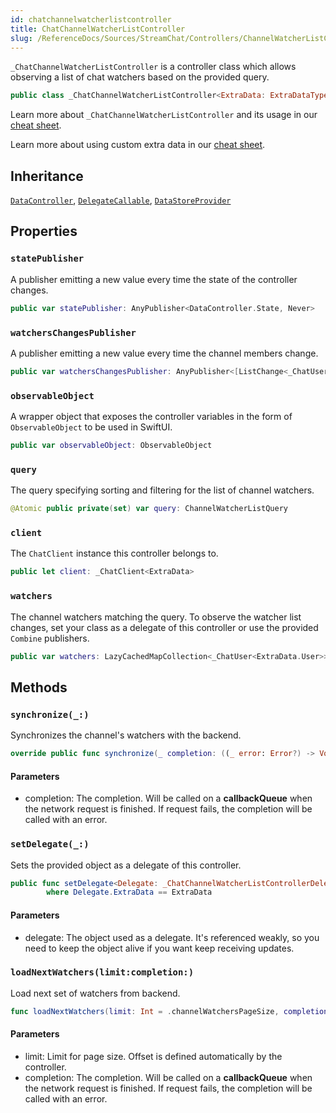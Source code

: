 ```yaml
---
id: chatchannelwatcherlistcontroller 
title: ChatChannelWatcherListController
slug: /ReferenceDocs/Sources/StreamChat/Controllers/ChannelWatcherListController/chatchannelwatcherlistcontroller
---
```


`_ChatChannelWatcherListController` is a controller class which allows observing
a list of chat watchers based on the provided query.

``` swift
public class _ChatChannelWatcherListController<ExtraData: ExtraDataTypes>: DataController, DelegateCallable, DataStoreProvider 
```

Learn more about `_ChatChannelWatcherListController` and its usage in our [cheat sheet](https://github.com/GetStream/stream-chat-swift/wiki/StreamChat-SDK-Cheat-Sheet#user-list).

> 

Learn more about using custom extra data in our [cheat sheet](https://github.com/GetStream/stream-chat-swift/wiki/Cheat-Sheet#working-with-extra-data).

## Inheritance

[`DataController`](../DataController), [`DelegateCallable`](../DelegateCallable), [`DataStoreProvider`](../../Database/DataStoreProvider)

## Properties

### `statePublisher`

A publisher emitting a new value every time the state of the controller changes.

``` swift
public var statePublisher: AnyPublisher<DataController.State, Never> 
```

### `watchersChangesPublisher`

A publisher emitting a new value every time the channel members change.

``` swift
public var watchersChangesPublisher: AnyPublisher<[ListChange<_ChatUser<ExtraData.User>>], Never> 
```

### `observableObject`

A wrapper object that exposes the controller variables in the form of `ObservableObject` to be used in SwiftUI.

``` swift
public var observableObject: ObservableObject 
```

### `query`

The query specifying sorting and filtering for the list of channel watchers.

``` swift
@Atomic public private(set) var query: ChannelWatcherListQuery
```

### `client`

The `ChatClient` instance this controller belongs to.

``` swift
public let client: _ChatClient<ExtraData>
```

### `watchers`

The channel watchers matching the query.
To observe the watcher list changes, set your class as a delegate of this controller or use the provided
`Combine` publishers.

``` swift
public var watchers: LazyCachedMapCollection<_ChatUser<ExtraData.User>> 
```

## Methods

### `synchronize(_:)`

Synchronizes the channel's watchers with the backend.

``` swift
override public func synchronize(_ completion: ((_ error: Error?) -> Void)? = nil) 
```

#### Parameters

  - completion: The completion. Will be called on a **callbackQueue** when the network request is finished. If request fails, the completion will be called with an error.

### `setDelegate(_:)`

Sets the provided object as a delegate of this controller.

``` swift
public func setDelegate<Delegate: _ChatChannelWatcherListControllerDelegate>(_ delegate: Delegate)
        where Delegate.ExtraData == ExtraData 
```

> 

#### Parameters

  - delegate: The object used as a delegate. It's referenced weakly, so you need to keep the object alive if you want keep receiving updates.

### `loadNextWatchers(limit:completion:)`

Load next set of watchers from backend.

``` swift
func loadNextWatchers(limit: Int = .channelWatchersPageSize, completion: ((Error?) -> Void)? = nil) 
```

#### Parameters

  - limit: Limit for page size. Offset is defined automatically by the controller.
  - completion: The completion. Will be called on a **callbackQueue** when the network request is finished. If request fails, the completion will be called with an error.
